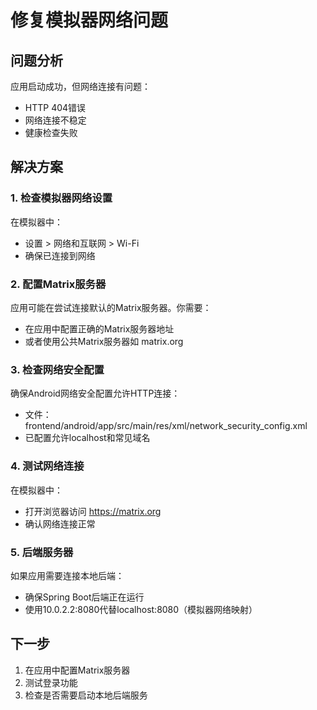 # 修复模拟器网络问题

## 问题分析
应用启动成功，但网络连接有问题：
- HTTP 404错误
- 网络连接不稳定
- 健康检查失败

## 解决方案

### 1. 检查模拟器网络设置
在模拟器中：
- 设置 > 网络和互联网 > Wi-Fi
- 确保已连接到网络

### 2. 配置Matrix服务器
应用可能在尝试连接默认的Matrix服务器。你需要：
- 在应用中配置正确的Matrix服务器地址
- 或者使用公共Matrix服务器如 matrix.org

### 3. 检查网络安全配置
确保Android网络安全配置允许HTTP连接：
- 文件：frontend/android/app/src/main/res/xml/network_security_config.xml
- 已配置允许localhost和常见域名

### 4. 测试网络连接
在模拟器中：
- 打开浏览器访问 https://matrix.org
- 确认网络连接正常

### 5. 后端服务器
如果应用需要连接本地后端：
- 确保Spring Boot后端正在运行
- 使用10.0.2.2:8080代替localhost:8080（模拟器网络映射）

## 下一步
1. 在应用中配置Matrix服务器
2. 测试登录功能
3. 检查是否需要启动本地后端服务